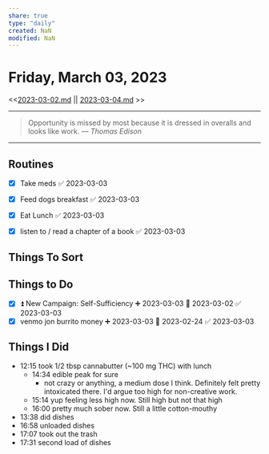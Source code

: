 ```yaml
---
share: true
type: "daily"
created: NaN 
modified: NaN
---
```

# Friday, March 03, 2023
<<[2023-03-02.md](./2023-03-02.md) || [2023-03-04.md](./2023-03-04.md) >>

---

> Opportunity is missed by most because it is dressed in overalls and looks like work.
> — <cite>Thomas Edison</cite>

---
 
## Routines
- [x] Take meds ✅ 2023-03-03
- [x] Feed dogs breakfast ✅ 2023-03-03
- [x] Eat Lunch ✅ 2023-03-03
- [x] listen to / read a chapter of a book ✅ 2023-03-03


## Things To Sort
## Things to Do
- [x] ⏫ New Campaign: Self-Sufficiency ➕ 2023-03-03 📅 2023-03-02 ✅ 2023-03-03
- [x] venmo jon burrito money ➕ 2023-03-03 📅 2023-02-24 ✅ 2023-03-03	

## Things I Did
- 12:15 took 1/2 tbsp cannabutter (~100 mg THC) with lunch
	- 14:34 edible peak for sure
		- not crazy or anything, a medium dose I think.  Definitely felt pretty intoxicated there.  I'd argue too high for non-creative work.
	- 15:14 yup feeling less high now.  Still high but not that high
	- 16:00 pretty much sober now.  Still a little cotton-mouthy
- 13:38 did dishes
- 16:58 unloaded dishes
- 17:07 took out the trash
- 17:31 second load of dishes




